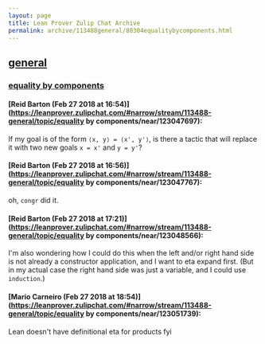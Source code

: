 ```yaml
---
layout: page
title: Lean Prover Zulip Chat Archive 
permalink: archive/113488general/80304equalitybycomponents.html
---
```


## [general](index.html)
### [equality by components](80304equalitybycomponents.html)

#### [Reid Barton (Feb 27 2018 at 16:54)](https://leanprover.zulipchat.com/#narrow/stream/113488-general/topic/equality by components/near/123047697):
If my goal is of the form `⟨x, y⟩ = ⟨x', y'⟩`, is there a tactic that will replace it with two new goals `x = x'` and `y = y'`?

#### [Reid Barton (Feb 27 2018 at 16:56)](https://leanprover.zulipchat.com/#narrow/stream/113488-general/topic/equality by components/near/123047767):
oh, `congr` did it.

#### [Reid Barton (Feb 27 2018 at 17:21)](https://leanprover.zulipchat.com/#narrow/stream/113488-general/topic/equality by components/near/123048566):
I'm also wondering how I could do this when the left and/or right hand side is not already a constructor application, and I want to eta expand first. (But in my actual case the right hand side was just a variable, and I could use `induction`.)

#### [Mario Carneiro (Feb 27 2018 at 18:54)](https://leanprover.zulipchat.com/#narrow/stream/113488-general/topic/equality by components/near/123051739):
Lean doesn't have definitional eta for products fyi

